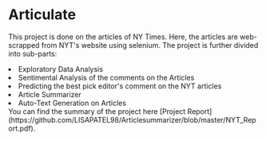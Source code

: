 # Articulate

This project is done on the articles of NY Times. Here, the articles are web-scrapped from NYT's website using selenium.
The project is further divided into sub-parts:

<li>Exploratory Data Analysis
<li>Sentimental Analysis of the comments on the Articles
<li>Predicting the best pick editor's comment on the NYT articles
<li>Article Summarizer 
<li>Auto-Text Generation on Articles <br>
You can find the summary of the project here [Project Report](https://github.com/LISAPATEL98/Articlesummarizer/blob/master/NYT_Report.pdf).
 
  
